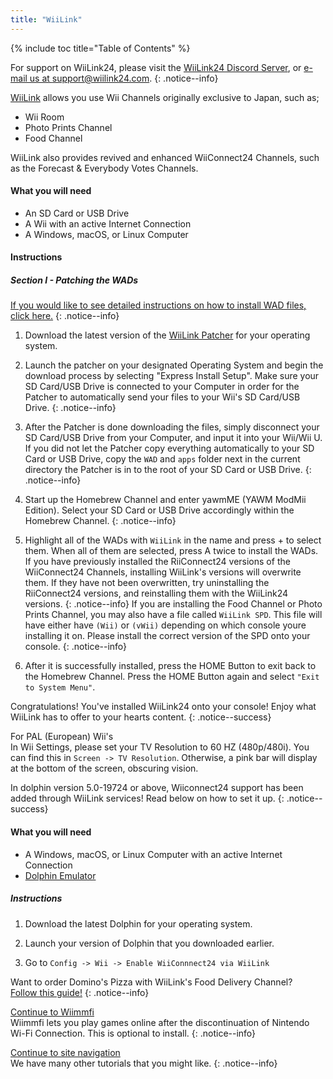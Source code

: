 ```yaml
---
title: "WiiLink"
---
```


{% include toc title="Table of Contents" %}

For support on WiiLink24, please visit the [WiiLink24 Discord Server](https://discord.com/invite/reqUMqxu8D), or [e-mail us at support@wiilink24.com](mailto:support@wiilink24.com).
{: .notice--info}

[WiiLink](https://wiilink24.com/) allows you use Wii Channels originally exclusive to Japan, such as;

- Wii Room
- Photo Prints Channel
- Food Channel

WiiLink also provides revived and enhanced WiiConnect24 Channels, such as the Forecast & Everybody Votes Channels.

#### What you will need

- An SD Card or USB Drive
- A Wii with an active Internet Connection
- A Windows, macOS, or Linux Computer

#### Instructions

##### Section I - Patching the WADs

[If you would like to see detailed instructions on how to install WAD files, click here.](yawmme)
{: .notice--info}

1. Download the latest version of the [WiiLink Patcher](https://github.com/WiiLink24/WiiLink24-Patcher/releases/tag/v1.2.1) for your operating system.

2. Launch the patcher on your designated Operating System and begin the download process by selecting "Express Install Setup".
Make sure your SD Card/USB Drive is connected to your Computer in order for the Patcher to automatically send your files to your Wii's SD Card/USB Drive.
{: .notice--info}

3. After the Patcher is done downloading the files, simply disconnect your SD Card/USB Drive from your Computer, and input it into your Wii/Wii U.
If you did not let the Patcher copy everything automatically to your SD Card or USB Drive, copy the `WAD` and `apps` folder next in the current directory the Patcher is in to the root of your SD Card or USB Drive.
{: .notice--info}

4. Start up the Homebrew Channel and enter yawmME (YAWM ModMii Edition).
Select your SD Card or USB Drive accordingly within the Homebrew Channel.
{: .notice--info}

5. Highlight all of the WADs with `WiiLink` in the name and press + to select them. When all of them are selected, press A twice to install the WADs.
If you have previously installed the RiiConnect24 versions of the WiiConnect24 Channels, installing WiiLink's versions will overwrite them. If they have not been overwritten, try uninstalling the RiiConnect24 versions, and reinstalling them with the WiiLink24 versions.
{: .notice--info}
If you are installing the Food Channel or Photo Prints Channel, you may also have a file called `WiiLink SPD`. This file will have either have `(Wii)` or `(vWii)` depending on which console youre installing it on. Please install the correct version of the SPD onto your console.
{: .notice--info}

6. After it is successfully installed, press the HOME Button to exit back to the Homebrew Channel. Press the HOME Button again and select `"Exit to System Menu"`.

Congratulations! You've installed WiiLink24 onto your console! Enjoy what WiiLink has to offer to your hearts content.
{: .notice--success}

For PAL (European) Wii's<br>
In Wii Settings, please set your TV Resolution to 60 HZ (480p/480i). You can find this in `Screen -> TV Resolution`. Otherwise, a pink bar will display at the bottom of the screen, obscuring vision.

In dolphin version 5.0-19724 or above, Wiiconnect24 support has been added through WiiLink services! Read below on how to set it up.
{: .notice--success}

#### What you will need

- A Windows, macOS, or Linux Computer with an active Internet Connection
- [Dolphin Emulator](https://dolphin-emu.org/download/)

##### Instructions

1. Download the latest Dolphin for your operating system.

2. Launch your version of Dolphin that you downloaded earlier.

3. Go to `Config -> Wii -> Enable WiiConnnect24 via WiiLink`

Want to order Domino's Pizza with WiiLink's Food Delivery Channel?<br>[Follow this guide!](wiilink-demae-dominos)
{: .notice--info}

[Continue to Wiimmfi](wiimmfi)<br>
Wiimmfi lets you play games online after the discontinuation of Nintendo Wi-Fi Connection. This is optional to install.
{: .notice--info}

[Continue to site navigation](site-navigation)<br>
We have many other tutorials that you might like.
{: .notice--info}
